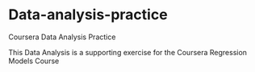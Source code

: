 # Data-analysis-practice
Coursera Data Analysis Practice

This Data Analysis is a supporting exercise for the Coursera Regression Models Course
